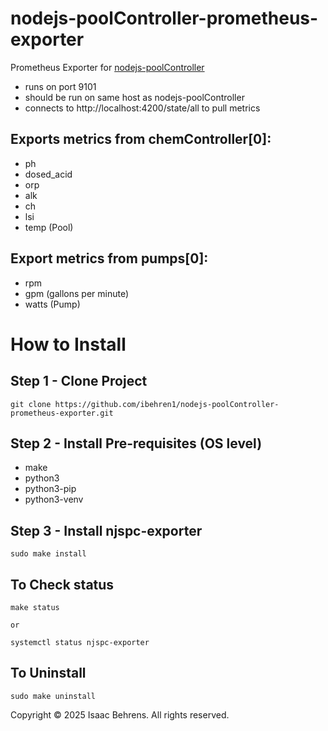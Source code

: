 # nodejs-poolController-prometheus-exporter
Prometheus Exporter for [nodejs-poolController](https://github.com/tagyoureit/nodejs-poolController?tab=readme-ov-file)  
- runs on port 9101
- should be run on same host as nodejs-poolController
- connects to http://localhost:4200/state/all to pull metrics

## Exports metrics from chemController[0]:
- ph
- dosed_acid
- orp
- alk
- ch 
- lsi 
- temp (Pool) 


## Export metrics from pumps[0]:
- rpm 
- gpm (gallons per minute)
- watts (Pump)


# How to Install
## Step 1 - Clone Project
```
git clone https://github.com/ibehren1/nodejs-poolController-prometheus-exporter.git
```


## Step 2 - Install Pre-requisites (OS level)
- make
- python3
- python3-pip
- python3-venv


## Step 3 - Install njspc-exporter
```
sudo make install
```


## To Check status
```
make status

or

systemctl status njspc-exporter
```


## To Uninstall
```
sudo make uninstall
```


Copyright © 2025 Isaac Behrens. All rights reserved.